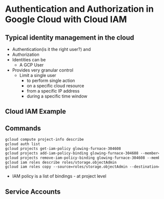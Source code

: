 # Authentication and Authorization in Google Cloud with Cloud IAM

## Typical identity management in the cloud
* Authentication(is it the right user?) and
* Authorization
* Identities can be
  * A GCP User
* Provides very granular control
  * Limit a single user
    * to perform single action
    * on a specific cloud resource
    * from a specific IP address
    * during a specific time window

## Cloud IAM Example

## Commands
```txt
gcloud compute project-info describe
gcloud auth list
gcloud projects get-iam-policy glowing-furnace-304608
gcloud projects add-iam-policy-binding glowing-furnace-304608 --member=user:in28minutes@gmail.com --role=roles/storage.objectAdmin
gcloud projects remove-iam-policy-binding glowing-furnace-304608 --member=user:in28minutes@gmail.com --role=roles/storage.objectAdmin
gcloud iam roles describe roles/storage.objectAdmin
gcloud iam roles copy --source=roles/storage.objectAdmin --destination=my.custom.role --dest-project=glowing-furnace-304608
```

* IAM policy is a list of bindings - at project level

## Service Accounts